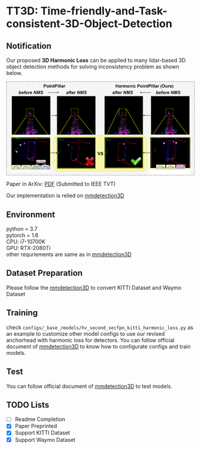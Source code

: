 # TT3D: Time-friendly-and-Task-consistent-3D-Object-Detection
  
## Notification  

Our proposed **3D Harmonic Loss** can be applied to many lidar-based 3D object detection methods for solving inconsistency problem as shown below.

<p align="center">
<img src="vis.png" alt="Alleviating inconsistency problem in 3D detection via our proposed 3D harmonic loss" align="middle" width="1000"/>
</p>

Paper in ArXiv: [PDF](https://arxiv.org/pdf/2211.03407.pdf) (Submitted to IEEE TVT)

Our implementation is relied on [mmdetection3D](https://github.com/open-mmlab/mmdetection3d)

## Environment    
python = 3.7  
pytorch = 1.6    
CPU: i7-10700K  
GPU: RTX-2080Ti  
other requriements are same as in [mmdetection3D](https://github.com/open-mmlab/mmdetection3d)

## Dataset Preparation  
Please follow the  [mmdetection3D](https://github.com/open-mmlab/mmdetection3d) to convert KITTI Dataset and Waymo Dataset     

## Training   
check `configs/_base_/models/hv_second_secfpn_kitti_harmonic_loss.py` as an example to customize other model configs to use our revised anchorhead with harmonic loss for detectors. You can follow official document of [mmdetection3D](https://github.com/open-mmlab/mmdetection3d) to know how to configurate configs and train models.          
## Test
You can follow official document of [mmdetection3D](https://github.com/open-mmlab/mmdetection3d) to test models.            

## TODO Lists
- [ ] Readme Completion
- [X] Paper Preprinted
- [X] Support KITTI Dataset
- [X] Support Waymo Dataset
